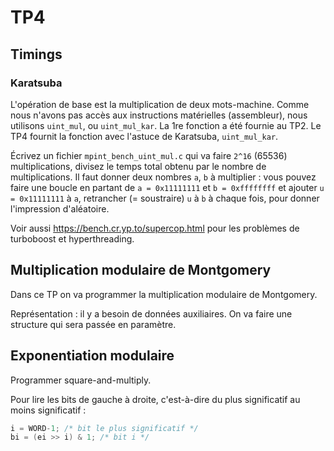 # TP4

## Timings

### Karatsuba

L'opération de base est la multiplication de deux mots-machine.
Comme nous n'avons pas accès aux instructions matérielles (assembleur),
nous utilisons `uint_mul`, ou `uint_mul_kar`.
La 1re fonction a été fournie au TP2.
Le TP4 fournit la fonction avec l'astuce de Karatsuba, `uint_mul_kar`.

Écrivez un fichier `mpint_bench_uint_mul.c`
qui va faire `2^16` (65536) multiplications, divisez le temps total obtenu par le nombre de multiplications.
Il faut donner deux nombres `a`, `b` à multiplier :
vous pouvez faire une boucle en partant de `a = 0x11111111` et `b = 0xffffffff`
et ajouter `u = 0x11111111` à `a`, retrancher (= soustraire) `u` à `b` à chaque fois,
pour donner l'impression d'aléatoire.

Voir aussi https://bench.cr.yp.to/supercop.html pour les problèmes de turboboost et hyperthreading.

## Multiplication modulaire de Montgomery

Dans ce TP on va programmer la multiplication modulaire de Montgomery.

Représentation : il y a besoin de données auxiliaires.
On va faire une structure qui sera passée en paramètre.

## Exponentiation modulaire

Programmer square-and-multiply.

Pour lire les bits de gauche à droite, c'est-à-dire du plus significatif au moins significatif :
```c
i = WORD-1; /* bit le plus significatif */
bi = (ei >> i) & 1; /* bit i */
```



